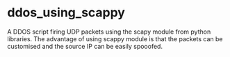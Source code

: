 # ddos_using_scappy
A DDOS script firing UDP packets using the scapy module from python libraries. The advantage of using scappy module is that the packets can be customised and the source IP can be easily spooofed.
